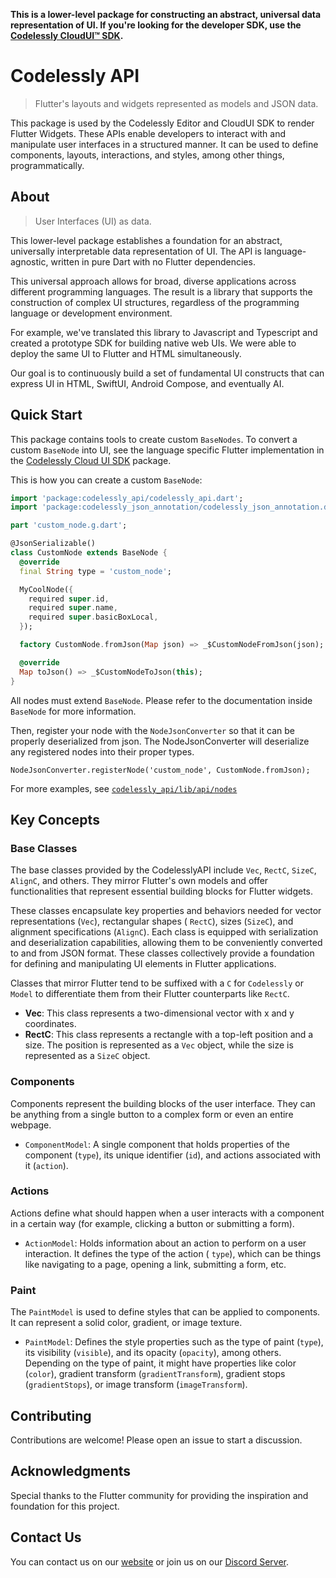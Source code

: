 **This is a lower-level package for constructing an abstract, universal data representation of UI. If you're looking for
the developer SDK, use the [Codelessly CloudUI™ SDK](https://pub.dev/packages/codelessly_sdk).**

# Codelessly API

> Flutter's layouts and widgets represented as models and JSON data.

This package is used by the Codelessly Editor and CloudUI SDK to render Flutter Widgets. These APIs enable developers to
interact with and manipulate user interfaces in a structured manner. It can be used to define components, layouts,
interactions, and styles, among other things, programmatically.

## About

> User Interfaces (UI) as data.

This lower-level package establishes a foundation for an abstract, universally interpretable data representation of UI.
The API is language-agnostic, written in pure Dart with no Flutter dependencies.

This universal approach allows for broad, diverse applications across different programming languages. The result is a
library that supports the construction of complex UI structures, regardless of the programming language or development
environment.

For example, we've translated this library to Javascript and Typescript and created a prototype SDK for building native
web UIs. We were able to deploy the same UI to Flutter and HTML simultaneously.

Our goal is to continuously build a set of fundamental UI constructs that can express UI in HTML, SwiftUI, Android
Compose, and eventually AI.

## Quick Start

This package contains tools to create custom `BaseNodes`. To convert a custom `BaseNode` into UI, see the language
specific Flutter implementation in the [Codelessly Cloud UI SDK](https://pub.dev/packages/codelessly_sdk) package.

This is how you can create a custom `BaseNode`:

```dart
import 'package:codelessly_api/codelessly_api.dart';
import 'package:codelessly_json_annotation/codelessly_json_annotation.dart';

part 'custom_node.g.dart';

@JsonSerializable()
class CustomNode extends BaseNode {
  @override
  final String type = 'custom_node';

  MyCoolNode({
    required super.id,
    required super.name,
    required super.basicBoxLocal,
  });

  factory CustomNode.fromJson(Map json) => _$CustomNodeFromJson(json);

  @override
  Map toJson() => _$CustomNodeToJson(this);
}
```

All nodes must extend `BaseNode`. Please refer to the documentation inside `BaseNode` for more information.

Then, register your node with the `NodeJsonConverter` so that it can be properly deserialized from json. The
NodeJsonConverter will deserialize any registered nodes into their proper types.

```
NodeJsonConverter.registerNode('custom_node', CustomNode.fromJson);
```

For more examples, see [
`codelessly_api/lib/api/nodes`](https://github.com/Codelessly/CodelesslyAPI/tree/main/lib/src/api/nodes)

## Key Concepts

### Base Classes

The base classes provided by the CodelesslyAPI include `Vec`, `RectC`, `SizeC`, `AlignC`, and others. They mirror
Flutter's own models and offer functionalities that represent essential building blocks for Flutter widgets.

These classes encapsulate key properties and behaviors needed for vector representations (`Vec`), rectangular shapes (
`RectC`), sizes (`SizeC`), and alignment specifications (`AlignC`). Each class is equipped with serialization and
deserialization capabilities, allowing them to be conveniently converted to and from JSON format. These classes
collectively provide a foundation for defining and manipulating UI elements in Flutter applications.

Classes that mirror Flutter tend to be suffixed with a `C` for `Codelessly` or `Model` to
differentiate them from their Flutter counterparts like `RectC`.

- **Vec**: This class represents a two-dimensional vector with x and y coordinates.
- **RectC**: This class represents a rectangle with a top-left position and a size. The position is represented as a
  `Vec` object, while the size is represented as a `SizeC` object.

### Components

Components represent the building blocks of the user interface. They can be anything from a single button to a complex
form or even an entire webpage.

- `ComponentModel`: A single component that holds properties of the component (`type`), its unique identifier (`id`),
  and actions associated with it (`action`).

### Actions

Actions define what should happen when a user interacts with a component in a certain way (for example, clicking a
button or submitting a form).

- `ActionModel`: Holds information about an action to perform on a user interaction. It defines the type of the action (
  `type`), which can be things like navigating to a page, opening a link, submitting a form, etc.

### Paint

The `PaintModel` is used to define styles that can be applied to components. It can represent a solid color, gradient,
or image texture.

- `PaintModel`: Defines the style properties such as the type of paint (`type`), its visibility (`visible`), and its
  opacity (`opacity`), among others. Depending on the type of paint, it might have properties like color (`color`),
  gradient transform (`gradientTransform`), gradient stops (`gradientStops`), or image transform (`imageTransform`).

## Contributing

Contributions are welcome! Please open an issue to start a discussion.

## Acknowledgments

Special thanks to the Flutter community for providing the inspiration and foundation for this project.

## Contact Us

You can contact us on our [website](https://codelessly.com/) or join us on
our [Discord Server](https://discord.gg/Bzaz7zmY6q).
